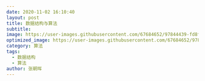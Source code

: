```yaml
---
date: 2020-11-02 16:10:40
layout: post
title: 数据结构与算法
subtitle: 
image: https://user-images.githubusercontent.com/67684652/97844439-fd8ffe80-1d25-11eb-9a07-474ae4fff40f.jpg
optimized_image: https://user-images.githubusercontent.com/67684652/97844439-fd8ffe80-1d25-11eb-9a07-474ae4fff40f.jpg
category: 算法
tags:
  - 数据结构
  - 算法
author: 张朝晖
---
```













